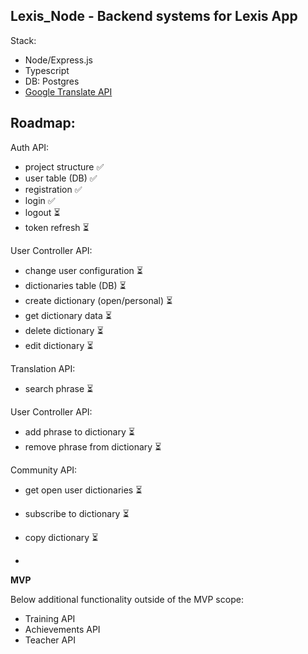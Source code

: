 ## Lexis_Node - Backend systems for Lexis App
Stack:
- Node/Express.js
- Typescript
- DB: Postgres
- [Google Translate API](https://cloud.google.com/translate/docs/reference/rest)

## Roadmap:

Auth API:
- project structure ✅
- user table (DB) ✅
- registration ✅
- login ✅
- logout ⏳
- token refresh ⏳


User Controller API:
- change user configuration ⏳
- dictionaries table (DB) ⏳
- create dictionary (open/personal) ⏳
- get dictionary data ⏳
- delete dictionary ⏳
- edit dictionary ⏳

  
Translation API:
- search phrase ⏳

  
User Controller API:
- add phrase to dictionary ⏳
- remove phrase from dictionary ⏳

Community API:
- get open user dictionaries ⏳
- subscribe to dictionary ⏳
- copy dictionary ⏳

- 
**MVP**


Below additional functionality outside of the MVP scope:
- Training API
- Achievements API
- Teacher API
